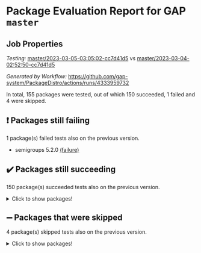 # Package Evaluation Report for GAP `master`

## Job Properties

*Testing:* [master/2023-03-05-03:05:02-cc7d41d5](https://github.com/gap-system/PackageDistro/blob/data/reports/master/2023-03-05-03:05:02-cc7d41d5) vs [master/2023-03-04-02:52:50-cc7d41d5](https://github.com/gap-system/PackageDistro/blob/data/reports/master/2023-03-04-02:52:50-cc7d41d5)

*Generated by Workflow:* https://github.com/gap-system/PackageDistro/actions/runs/4333959732

In total, 155 packages were tested, out of which 150 succeeded, 1 failed and 4 were skipped.

## :exclamation: Packages still failing

1 package(s) failed tests also on the previous version.
- semigroups 5.2.0 [(failure)](https://github.com/gap-system/PackageDistro/actions/runs/4333959732/jobs/7567609080)

## :heavy_check_mark: Packages still succeeding

150 package(s) succeeded tests also on the previous version.
<details><summary>Click to show packages!</summary>

- 4ti2interface 2023.02-04 [(success)](https://github.com/gap-system/PackageDistro/actions/runs/4333959732/jobs/7567601698)
- ace 5.6.2 [(success)](https://github.com/gap-system/PackageDistro/actions/runs/4333959732/jobs/7567601768)
- aclib 1.3.2 [(success)](https://github.com/gap-system/PackageDistro/actions/runs/4333959732/jobs/7567601817)
- agt 0.3.1 [(success)](https://github.com/gap-system/PackageDistro/actions/runs/4333959732/jobs/7567601866)
- alnuth 3.2.1 [(success)](https://github.com/gap-system/PackageDistro/actions/runs/4333959732/jobs/7567601923)
- anupq 3.3.0 [(success)](https://github.com/gap-system/PackageDistro/actions/runs/4333959732/jobs/7567601981)
- atlasrep 2.1.6 [(success)](https://github.com/gap-system/PackageDistro/actions/runs/4333959732/jobs/7567602039)
- autodoc 2022.10.20 [(success)](https://github.com/gap-system/PackageDistro/actions/runs/4333959732/jobs/7567602095)
- automata 1.15 [(success)](https://github.com/gap-system/PackageDistro/actions/runs/4333959732/jobs/7567602148)
- automgrp 1.3.2 [(success)](https://github.com/gap-system/PackageDistro/actions/runs/4333959732/jobs/7567602200)
- autpgrp 1.11 [(success)](https://github.com/gap-system/PackageDistro/actions/runs/4333959732/jobs/7567602261)
- cap 2023.03-02 [(success)](https://github.com/gap-system/PackageDistro/actions/runs/4333959732/jobs/7567602311)
- caratinterface 2.3.4 [(success)](https://github.com/gap-system/PackageDistro/actions/runs/4333959732/jobs/7567602364)
- cddinterface 2022.11.01 [(success)](https://github.com/gap-system/PackageDistro/actions/runs/4333959732/jobs/7567602431)
- circle 1.6.6 [(success)](https://github.com/gap-system/PackageDistro/actions/runs/4333959732/jobs/7567602465)
- classicpres 1.22 [(success)](https://github.com/gap-system/PackageDistro/actions/runs/4333959732/jobs/7567602516)
- cohomolo 1.6.11 [(success)](https://github.com/gap-system/PackageDistro/actions/runs/4333959732/jobs/7567602562)
- congruence 1.2.5 [(success)](https://github.com/gap-system/PackageDistro/actions/runs/4333959732/jobs/7567602629)
- corelg 1.56 [(success)](https://github.com/gap-system/PackageDistro/actions/runs/4333959732/jobs/7567602674)
- crime 1.6 [(success)](https://github.com/gap-system/PackageDistro/actions/runs/4333959732/jobs/7567602704)
- crisp 1.4.6 [(success)](https://github.com/gap-system/PackageDistro/actions/runs/4333959732/jobs/7567602740)
- crypting 0.10.4 [(success)](https://github.com/gap-system/PackageDistro/actions/runs/4333959732/jobs/7567602784)
- cryst 4.1.25 [(success)](https://github.com/gap-system/PackageDistro/actions/runs/4333959732/jobs/7567602832)
- crystcat 1.1.10 [(success)](https://github.com/gap-system/PackageDistro/actions/runs/4333959732/jobs/7567602877)
- ctbllib 1.3.4 [(success)](https://github.com/gap-system/PackageDistro/actions/runs/4333959732/jobs/7567602920)
- cubefree 1.19 [(success)](https://github.com/gap-system/PackageDistro/actions/runs/4333959732/jobs/7567602973)
- curlinterface 2.3.1 [(success)](https://github.com/gap-system/PackageDistro/actions/runs/4333959732/jobs/7567603007)
- cvec 2.7.6 [(success)](https://github.com/gap-system/PackageDistro/actions/runs/4333959732/jobs/7567603049)
- datastructures 0.3.0 [(success)](https://github.com/gap-system/PackageDistro/actions/runs/4333959732/jobs/7567603093)
- deepthought 1.0.6 [(success)](https://github.com/gap-system/PackageDistro/actions/runs/4333959732/jobs/7567603139)
- design 1.8 [(success)](https://github.com/gap-system/PackageDistro/actions/runs/4333959732/jobs/7567603185)
- difsets 2.3.1 [(success)](https://github.com/gap-system/PackageDistro/actions/runs/4333959732/jobs/7567603226)
- digraphs 1.6.1 [(success)](https://github.com/gap-system/PackageDistro/actions/runs/4333959732/jobs/7567603274)
- edim 1.3.6 [(success)](https://github.com/gap-system/PackageDistro/actions/runs/4333959732/jobs/7567603317)
- example 4.3.4 [(success)](https://github.com/gap-system/PackageDistro/actions/runs/4333959732/jobs/7567603350)
- examplesforhomalg 2023.02-04 [(success)](https://github.com/gap-system/PackageDistro/actions/runs/4333959732/jobs/7567603394)
- factint 1.6.3 [(success)](https://github.com/gap-system/PackageDistro/actions/runs/4333959732/jobs/7567603444)
- ferret 1.0.9 [(success)](https://github.com/gap-system/PackageDistro/actions/runs/4333959732/jobs/7567603488)
- fga 1.4.0 [(success)](https://github.com/gap-system/PackageDistro/actions/runs/4333959732/jobs/7567603546)
- fining 1.5.5 [(success)](https://github.com/gap-system/PackageDistro/actions/runs/4333959732/jobs/7567603590)
- float 1.0.3 [(success)](https://github.com/gap-system/PackageDistro/actions/runs/4333959732/jobs/7567603636)
- format 1.4.3 [(success)](https://github.com/gap-system/PackageDistro/actions/runs/4333959732/jobs/7567605030)
- forms 1.2.9 [(success)](https://github.com/gap-system/PackageDistro/actions/runs/4333959732/jobs/7567605132)
- fplsa 1.2.6 [(success)](https://github.com/gap-system/PackageDistro/actions/runs/4333959732/jobs/7567605209)
- fr 2.4.12 [(success)](https://github.com/gap-system/PackageDistro/actions/runs/4333959732/jobs/7567605256)
- francy 1.2.5 [(success)](https://github.com/gap-system/PackageDistro/actions/runs/4333959732/jobs/7567605354)
- fwtree 1.3 [(success)](https://github.com/gap-system/PackageDistro/actions/runs/4333959732/jobs/7567605421)
- gapdoc 1.6.6 [(success)](https://github.com/gap-system/PackageDistro/actions/runs/4333959732/jobs/7567605481)
- gauss 2023.02-04 [(success)](https://github.com/gap-system/PackageDistro/actions/runs/4333959732/jobs/7567605547)
- gaussforhomalg 2023.02-04 [(success)](https://github.com/gap-system/PackageDistro/actions/runs/4333959732/jobs/7567605618)
- gbnp 1.0.5 [(success)](https://github.com/gap-system/PackageDistro/actions/runs/4333959732/jobs/7567605681)
- generalizedmorphismsforcap 2023.02-01 [(success)](https://github.com/gap-system/PackageDistro/actions/runs/4333959732/jobs/7567605754)
- genss 1.6.8 [(success)](https://github.com/gap-system/PackageDistro/actions/runs/4333959732/jobs/7567605822)
- gradedmodules 2023.02-04 [(success)](https://github.com/gap-system/PackageDistro/actions/runs/4333959732/jobs/7567605872)
- gradedringforhomalg 2023.02-04 [(success)](https://github.com/gap-system/PackageDistro/actions/runs/4333959732/jobs/7567605930)
- grape 4.9.0 [(success)](https://github.com/gap-system/PackageDistro/actions/runs/4333959732/jobs/7567605981)
- groupoids 1.73 [(success)](https://github.com/gap-system/PackageDistro/actions/runs/4333959732/jobs/7567606033)
- grpconst 2.6.4 [(success)](https://github.com/gap-system/PackageDistro/actions/runs/4333959732/jobs/7567606089)
- guarana 0.96.3 [(success)](https://github.com/gap-system/PackageDistro/actions/runs/4333959732/jobs/7567606137)
- guava 3.18 [(success)](https://github.com/gap-system/PackageDistro/actions/runs/4333959732/jobs/7567606229)
- hap 1.53 [(success)](https://github.com/gap-system/PackageDistro/actions/runs/4333959732/jobs/7567606315)
- hapcryst 0.1.15 [(success)](https://github.com/gap-system/PackageDistro/actions/runs/4333959732/jobs/7567606389)
- hecke 1.5.3 [(success)](https://github.com/gap-system/PackageDistro/actions/runs/4333959732/jobs/7567606440)
- help 3.5 [(success)](https://github.com/gap-system/PackageDistro/actions/runs/4333959732/jobs/7567606501)
- homalg 2023.02-05 [(success)](https://github.com/gap-system/PackageDistro/actions/runs/4333959732/jobs/7567606549)
- homalgtocas 2023.02-04 [(success)](https://github.com/gap-system/PackageDistro/actions/runs/4333959732/jobs/7567606596)
- idrel 2.45 [(success)](https://github.com/gap-system/PackageDistro/actions/runs/4333959732/jobs/7567606644)
- images 1.3.1 [(success)](https://github.com/gap-system/PackageDistro/actions/runs/4333959732/jobs/7567606677)
- intpic 0.3.0 [(success)](https://github.com/gap-system/PackageDistro/actions/runs/4333959732/jobs/7567606720)
- io 4.8.1 [(success)](https://github.com/gap-system/PackageDistro/actions/runs/4333959732/jobs/7567606756)
- io_forhomalg 2023.02-04 [(success)](https://github.com/gap-system/PackageDistro/actions/runs/4333959732/jobs/7567606815)
- irredsol 1.4.4 [(success)](https://github.com/gap-system/PackageDistro/actions/runs/4333959732/jobs/7567606867)
- json 2.1.1 [(success)](https://github.com/gap-system/PackageDistro/actions/runs/4333959732/jobs/7567606917)
- jupyterkernel 1.5.0 [(success)](https://github.com/gap-system/PackageDistro/actions/runs/4333959732/jobs/7567606956)
- jupyterviz 1.5.6 [(success)](https://github.com/gap-system/PackageDistro/actions/runs/4333959732/jobs/7567607001)
- kan 1.35 [(success)](https://github.com/gap-system/PackageDistro/actions/runs/4333959732/jobs/7567607036)
- kbmag 1.5.11 [(success)](https://github.com/gap-system/PackageDistro/actions/runs/4333959732/jobs/7567607069)
- laguna 3.9.6 [(success)](https://github.com/gap-system/PackageDistro/actions/runs/4333959732/jobs/7567607110)
- liealgdb 2.2.1 [(success)](https://github.com/gap-system/PackageDistro/actions/runs/4333959732/jobs/7567607145)
- liepring 2.8 [(success)](https://github.com/gap-system/PackageDistro/actions/runs/4333959732/jobs/7567607195)
- liering 2.4.2 [(success)](https://github.com/gap-system/PackageDistro/actions/runs/4333959732/jobs/7567607233)
- linearalgebraforcap 2023.03-01 [(success)](https://github.com/gap-system/PackageDistro/actions/runs/4333959732/jobs/7567607284)
- localizeringforhomalg 2023.02-04 [(success)](https://github.com/gap-system/PackageDistro/actions/runs/4333959732/jobs/7567607322)
- loops 3.4.3 [(success)](https://github.com/gap-system/PackageDistro/actions/runs/4333959732/jobs/7567607367)
- lpres 1.0.3 [(success)](https://github.com/gap-system/PackageDistro/actions/runs/4333959732/jobs/7567607400)
- majoranaalgebras 1.5.1 [(success)](https://github.com/gap-system/PackageDistro/actions/runs/4333959732/jobs/7567607444)
- mapclass 1.4.6 [(success)](https://github.com/gap-system/PackageDistro/actions/runs/4333959732/jobs/7567607481)
- matgrp 0.70 [(success)](https://github.com/gap-system/PackageDistro/actions/runs/4333959732/jobs/7567607520)
- matricesforhomalg 2023.02-04 [(success)](https://github.com/gap-system/PackageDistro/actions/runs/4333959732/jobs/7567607559)
- modisom 2.5.4 [(success)](https://github.com/gap-system/PackageDistro/actions/runs/4333959732/jobs/7567607602)
- modulepresentationsforcap 2023.02-03 [(success)](https://github.com/gap-system/PackageDistro/actions/runs/4333959732/jobs/7567607636)
- modules 2023.02-04 [(success)](https://github.com/gap-system/PackageDistro/actions/runs/4333959732/jobs/7567607674)
- monoidalcategories 2023.02-05 [(success)](https://github.com/gap-system/PackageDistro/actions/runs/4333959732/jobs/7567607698)
- nconvex 2022.09-01 [(success)](https://github.com/gap-system/PackageDistro/actions/runs/4333959732/jobs/7567607726)
- nilmat 1.4.2 [(success)](https://github.com/gap-system/PackageDistro/actions/runs/4333959732/jobs/7567607757)
- nock 1.5 [(success)](https://github.com/gap-system/PackageDistro/actions/runs/4333959732/jobs/7567607792)
- normalizinterface 1.3.5 [(success)](https://github.com/gap-system/PackageDistro/actions/runs/4333959732/jobs/7567607816)
- nq 2.5.9 [(success)](https://github.com/gap-system/PackageDistro/actions/runs/4333959732/jobs/7567607843)
- numericalsgps 1.3.1 [(success)](https://github.com/gap-system/PackageDistro/actions/runs/4333959732/jobs/7567607869)
- openmath 11.5.3 [(success)](https://github.com/gap-system/PackageDistro/actions/runs/4333959732/jobs/7567607896)
- orb 4.9.0 [(success)](https://github.com/gap-system/PackageDistro/actions/runs/4333959732/jobs/7567607936)
- packagemanager 1.4.0 [(success)](https://github.com/gap-system/PackageDistro/actions/runs/4333959732/jobs/7567607996)
- patternclass 2.4.3 [(success)](https://github.com/gap-system/PackageDistro/actions/runs/4333959732/jobs/7567608030)
- permut 2.0.4 [(success)](https://github.com/gap-system/PackageDistro/actions/runs/4333959732/jobs/7567608065)
- polenta 1.3.10 [(success)](https://github.com/gap-system/PackageDistro/actions/runs/4333959732/jobs/7567608134)
- polymaking 0.8.6 [(success)](https://github.com/gap-system/PackageDistro/actions/runs/4333959732/jobs/7567608173)
- primgrp 3.4.4 [(success)](https://github.com/gap-system/PackageDistro/actions/runs/4333959732/jobs/7567608228)
- profiling 2.5.2 [(success)](https://github.com/gap-system/PackageDistro/actions/runs/4333959732/jobs/7567608273)
- qpa 1.34 [(success)](https://github.com/gap-system/PackageDistro/actions/runs/4333959732/jobs/7567608329)
- quagroup 1.8.3 [(success)](https://github.com/gap-system/PackageDistro/actions/runs/4333959732/jobs/7567608393)
- radiroot 2.9 [(success)](https://github.com/gap-system/PackageDistro/actions/runs/4333959732/jobs/7567608463)
- rcwa 4.7.1 [(success)](https://github.com/gap-system/PackageDistro/actions/runs/4333959732/jobs/7567608509)
- rds 1.8 [(success)](https://github.com/gap-system/PackageDistro/actions/runs/4333959732/jobs/7567608582)
- recog 1.4.2 [(success)](https://github.com/gap-system/PackageDistro/actions/runs/4333959732/jobs/7567608636)
- repndecomp 1.3.0 [(success)](https://github.com/gap-system/PackageDistro/actions/runs/4333959732/jobs/7567608712)
- repsn 3.1.0 [(success)](https://github.com/gap-system/PackageDistro/actions/runs/4333959732/jobs/7567608768)
- resclasses 4.7.3 [(success)](https://github.com/gap-system/PackageDistro/actions/runs/4333959732/jobs/7567608838)
- ringsforhomalg 2023.02-05 [(success)](https://github.com/gap-system/PackageDistro/actions/runs/4333959732/jobs/7567608896)
- sco 2023.02-04 [(success)](https://github.com/gap-system/PackageDistro/actions/runs/4333959732/jobs/7567608952)
- scscp 2.4.1 [(success)](https://github.com/gap-system/PackageDistro/actions/runs/4333959732/jobs/7567609015)
- sglppow 2.3 [(success)](https://github.com/gap-system/PackageDistro/actions/runs/4333959732/jobs/7567609131)
- sgpviz 0.999.5 [(success)](https://github.com/gap-system/PackageDistro/actions/runs/4333959732/jobs/7567609203)
- simpcomp 2.1.14 [(success)](https://github.com/gap-system/PackageDistro/actions/runs/4333959732/jobs/7567609261)
- singular 2023.02.09 [(success)](https://github.com/gap-system/PackageDistro/actions/runs/4333959732/jobs/7567609330)
- sl2reps 1.1 [(success)](https://github.com/gap-system/PackageDistro/actions/runs/4333959732/jobs/7567609391)
- sla 1.5.3 [(success)](https://github.com/gap-system/PackageDistro/actions/runs/4333959732/jobs/7567609434)
- smallgrp 1.5.2 [(success)](https://github.com/gap-system/PackageDistro/actions/runs/4333959732/jobs/7567609483)
- smallsemi 0.6.13 [(success)](https://github.com/gap-system/PackageDistro/actions/runs/4333959732/jobs/7567609544)
- sonata 2.9.6 [(success)](https://github.com/gap-system/PackageDistro/actions/runs/4333959732/jobs/7567609589)
- sophus 1.27 [(success)](https://github.com/gap-system/PackageDistro/actions/runs/4333959732/jobs/7567609635)
- spinsym 1.5.2 [(success)](https://github.com/gap-system/PackageDistro/actions/runs/4333959732/jobs/7567609695)
- standardff 0.9.4 [(success)](https://github.com/gap-system/PackageDistro/actions/runs/4333959732/jobs/7567609751)
- symbcompcc 1.3.2 [(success)](https://github.com/gap-system/PackageDistro/actions/runs/4333959732/jobs/7567609822)
- thelma 1.3 [(success)](https://github.com/gap-system/PackageDistro/actions/runs/4333959732/jobs/7567609883)
- tomlib 1.2.9 [(success)](https://github.com/gap-system/PackageDistro/actions/runs/4333959732/jobs/7567609942)
- toolsforhomalg 2023.02-06 [(success)](https://github.com/gap-system/PackageDistro/actions/runs/4333959732/jobs/7567610005)
- toric 1.9.5 [(success)](https://github.com/gap-system/PackageDistro/actions/runs/4333959732/jobs/7567610083)
- toricvarieties 2022.07.13 [(success)](https://github.com/gap-system/PackageDistro/actions/runs/4333959732/jobs/7567610135)
- transgrp 3.6.3 [(success)](https://github.com/gap-system/PackageDistro/actions/runs/4333959732/jobs/7567610190)
- ugaly 4.0.3 [(success)](https://github.com/gap-system/PackageDistro/actions/runs/4333959732/jobs/7567610250)
- unipot 1.5 [(success)](https://github.com/gap-system/PackageDistro/actions/runs/4333959732/jobs/7567610287)
- unitlib 4.2.0 [(success)](https://github.com/gap-system/PackageDistro/actions/runs/4333959732/jobs/7567610342)
- utils 0.82 [(success)](https://github.com/gap-system/PackageDistro/actions/runs/4333959732/jobs/7567610387)
- uuid 0.7 [(success)](https://github.com/gap-system/PackageDistro/actions/runs/4333959732/jobs/7567610438)
- walrus 0.9991 [(success)](https://github.com/gap-system/PackageDistro/actions/runs/4333959732/jobs/7567610487)
- wedderga 4.10.3 [(success)](https://github.com/gap-system/PackageDistro/actions/runs/4333959732/jobs/7567610528)
- xmod 2.91 [(success)](https://github.com/gap-system/PackageDistro/actions/runs/4333959732/jobs/7567610580)
- xmodalg 1.23 [(success)](https://github.com/gap-system/PackageDistro/actions/runs/4333959732/jobs/7567610631)
- yangbaxter 0.10.3 [(success)](https://github.com/gap-system/PackageDistro/actions/runs/4333959732/jobs/7567610680)
- zeromqinterface 0.14 [(success)](https://github.com/gap-system/PackageDistro/actions/runs/4333959732/jobs/7567610735)
</details>

## :heavy_minus_sign: Packages that were skipped

4 package(s) skipped tests also on the previous version.
<details><summary>Click to show packages!</summary>

- browse 1.8.20 [(skipped)](https://github.com/gap-system/PackageDistro/actions/runs/4333959732/jobs/7567503865)
- itc 1.5.1 [(skipped)](https://github.com/gap-system/PackageDistro/actions/runs/4333959732/jobs/7567503865)
- polycyclic 2.16 [(skipped)](https://github.com/gap-system/PackageDistro/actions/runs/4333959732/jobs/7567503865)
- xgap 4.31 [(skipped)](https://github.com/gap-system/PackageDistro/actions/runs/4333959732/jobs/7567503865)
</details>

